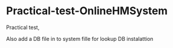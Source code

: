 # Practical-test-OnlineHMSystem
Practical test, 

Also add a DB file in to system fille for lookup DB instalattion 
